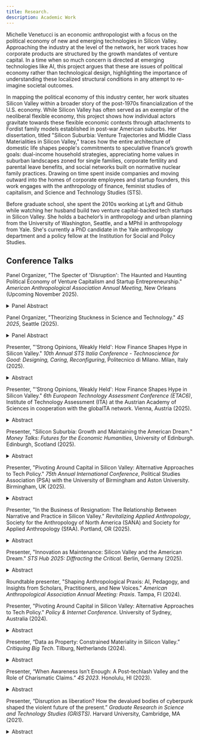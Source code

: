 ```yaml
---
title: Research.
description: Academic Work
---
```

<div class="negative-margin"></div>

Michelle Venetucci is an economic anthropologist with a focus on the political economy of new and emerging technologies in Silicon Valley. Approaching the industry at the level of the network, her work traces how corporate products are structured by the growth mandates of venture capital. In a time when so much concern is directed at emerging technologies like AI, this project argues that these are issues of political economy rather than technological design, highlighting the importance of understanding these localized structural conditions in any attempt to re-imagine societal outcomes. 

In mapping the political economy of this industry center, her work situates Silicon Valley within a broader story of the post-1970s financialization of the U.S. economy. While Silicon Valley has often served as an exemplar of the neoliberal flexible economy, this project shows how individual actors gravitate towards these flexible economic contexts through attachments to Fordist family models established in post-war American suburbs. Her dissertation, titled "Silicon Suburbia: Venture Trajectories and Middle Class Materialities in Silicon Valley," traces how the entire architecture of domestic life shapes people's commitments to speculative finance’s growth goals: dual-income household strategies, appreciating home values in suburban landscapes zoned for single families, corporate fertility and parental leave benefits, and social networks built on normative nuclear family practices. Drawing on time spent inside companies and moving outward into the homes of corporate employees and startup founders, this work engages with the anthropology of finance, feminist studies of capitalism, and Science and Technology Studies (STS).

Before graduate school, she spent the 2010s working at Lyft and Github while watching her husband build two venture capital-backed tech startups in Silicon Valley. She holds a bachelor’s in anthropology and urban planning from the University of Washington, Seattle, and a MPhil in anthropology from Yale. She's currently a PhD candidate in the Yale anthropology department and a policy fellow at the Institution for Social and Policy Studies.

## Conference Talks

Panel Organizer, "The Specter of 'Disruption': The Haunted and Haunting Political Economy of Venture Capitalism and Startup Entrepreneurship." _American Anthropological Association Annual Meeting_, New Orleans (Upcoming November 2025). 

<details class="margin-bottom-lg">
<summary><span class="pointer text-xs">Panel Abstract</span></summary>
<p class="text-xs">
The trope of disruption posits a radical overture to the future, but ethnography reveals that seeming innovations often perpetuate prior ideologies and hierarchies, haunted, as it were, by the past. Over the past few decades, the Silicon Valley model of venture capital (VC) investment and cultures of startup entrepreneurship has become embedded in state governance and business practices worldwide. At a political moment when prominent figures in venture techno-capitalism are taking center stage in global politics and governance, and as ghosts of wars past--both hot and Cold--come knocking, this panel critically reflects on a central question: what do technologies of disruption--be they financial, governmental, technoscientific or otherwise--perpetuate, and how? Under the guise of "disruption," what phantoms of the past still walk among us?
</p>
<p class="text-xs">
Taking seriously the theme of the conference, we draw from global field sites of tech hubs in Rwanda, the United States, Finland, and China to offer perspectives on how attempts at disruptive change and innovation do not simply shake off historical and political burdens, but instead resurrect and perpetuate them in new spectral forms. For example: how does Rwanda's history of genocide cast a shadow on the state's efforts to "leapfrog" these pasts and technologically transcend legacy systems still haunted by decades of colonial rule and ongoing resource extraction? How do histories of westward expansion and Fordist expectations of suburban domesticity among Silicon Valley's middle class quietly perpetuate inequality in the tech industry and beyond? How does Finnish startup culture attempt to recuperate from the effects of "techlash" criticism to recast itself as a progressive force in society, capable of inheriting the legacy of the declining welfare state? And finally, how does Deng Xiaoping's legacy reverberate from the afterlife, fueling the VC-driven policy landscape in China? By looking at how the past haunts our present, we not only seek to decipher "old stories in new software," but also to reflect on how specters of VC-driven speculation may haunt our collective futures.
</p>
<p class="text-xs">
Organized by:
</p>
<p class="text-xs">
Jamie Wong, Harvard University  
</p>
<p class="text-xs">
Sakari Mesimäki, University of Cambridge  
</p>
<p class="text-xs">
Michelle Venetucci, Yale University   
</p>
<p class="text-xs">
Alexandrine Royer, University of Cambridge  
</p>
<p class="text-xs">
Discussants:
</p>
<p class="text-xs">
Karen Ho, University of Minnesota  
</p>
<p class="text-xs">
Janet Roitman, University in Melbourne
</p>
</details>

Panel Organizer, "Theorizing Stuckness in Science and Technology." _4S 2025_, Seattle (2025). 

<details class="margin-bottom-lg">
<summary><span class="pointer text-xs">Panel Abstract</span></summary>
<p class="text-xs">
What might we learn by studying science and technology through the lens of stuckness as opposed to progress? 
</p>
<p class="text-xs">
While critical conversations in STS have deconstructed progress narratives in science and technology, actors on the ground are well aware that their everyday work is far from smooth. Scientists are constantly frustrated with unexpected obstacles to their research plans (e.g., Messeri & Vertesi, 2015). Technologists who aspire to change the world often end up reproducing current structures of power (e.g., Rider, 2021). These experiences show up in empirical research, and yet are rarely theorized. In this panel, we propose foregrounding contexts of stuckness, inertia, and stagnation as a way to examine the production of scientific knowledge and technological projects and their societal impacts.
</p>
<p class="text-xs">
Stuckness can be material, affective, discursive, and subjective; it can describe particular moments or extend into chronic conditions. On the one hand, moments of stuckness highlight how seemingly powerful experts are situated within material and structural constraints. On the other hand, experts often feel stuck, revealing the aspirations and expectations that experts might have about their work precisely as they fail to materialize. Stuckness enables us to bring together the material and discursive forces that shape the work of experts, moving towards an expansive understanding of how scientific and technological practices are produced.
</p>
<p class="text-xs">
We invite scholars from a variety of fields and topic areas to explore stuckness, using the concept as a jumping off point for opening up new conversations about science, technology, and society: When do actors get stuck, and what responses does that elicit? How do different people experience stuckness? What might experiences of stuckness reveal about structural conditions, chronic issues, or routinized crises? We welcome papers that consider the theoretical and methodological possibilities that emerge from centering stuckness in the study of science and technology.     
</p>
<p class="text-xs">
Organized by:
</p>
<p class="text-xs">
Michelle Venetucci, PhD Candidate at Yale Anthropology 
</p>
<p class="text-xs">
Shoko Yamada, PhD Candidate at Yale Anthropology 
</p>
<p class="text-xs">
Discussants:
</p>
<p class="text-xs">
Nick Seaver, Assistant Professor of Anthropology at Tufts University
</p>
<p class="text-xs">
Rebecca Slayton, Associate Professor at Cornell University
</p>
</details>

Presenter, "'Strong Opinions, Weakly Held': How Finance Shapes Hype in Silicon Valley." _10th Annual STS Italia Conference - Technoscience for Good: Designing, Caring, Reconfiguring_, Politecnico di Milano. Milan, Italy (2025).

<details class="margin-bottom-lg">
<summary><span class="pointer text-xs">Abstract</span></summary>
<p class="text-xs">
Critical analyses of Silicon Valley often focus on the problem of ideology, deconstructing techno-utopian claims in an effort to address the harmful outcomes of corporate technology projects. As this focus on ideology can locate the problem within individuals and their beliefs, this paper instead directs analytic attention to the structural conditions through which these publicly circulating narratives are produced, exploring how centering analysis around institutionalized contexts can change our understanding of what drives industry behaviors. Using empirical examples from ethnographic research conducted in Silicon Valley between 2022 and 2024, I show how hyped claims are cultivated as a way to take action within the uncertainty of venture capital’s speculative financial models, representing weakly held beliefs that are subject to change in the face of shifting investor interest and market conditions. Given that the companies constituting “Big Tech” were all structured by venture capital from early stages, this paper starts with two seed-stage startups in the crypto and AI spaces, showing how founders frequently changed their narrative claims as they searched for a fit between their product strategy and a growth-oriented market that fits into shifting investor hype cycles. I then follow a third startup as they raised what is called a Series A round of funding, showing how investors made financial decisions based on a revenue chart that indicated product-market fit in a growth-oriented market. These examples demonstrate how industry actors at every level pivot around capital in order to survive, directed by structural conditions rather than ideologies about techno-utopian futures. For scholars who may hope to positively affect society with critical analysis, this paper highlights the importance of engaging with the constraints felt by so-called powerful actors in untangling how power structures continue to be reproduced in the face of critical inquiry.    
</p>
</details>

Presenter, "'Strong Opinions, Weakly Held': How Finance Shapes Hype in Silicon Valley." _6th European Technology Assessment Conference (ETAC6)_, Institute of Technology Assessment (ITA) at the Austrian Academy of Sciences in cooperation with the globalTA network. Vienna, Austria (2025).

<details class="margin-bottom-lg">
<summary><span class="pointer text-xs">Abstract</span></summary>
<p class="text-xs">
Critical analyses of Silicon Valley often focus on the problem of ideology, deconstructing techno-utopian claims in an effort to address the harmful outcomes of corporate technology projects. As this focus on ideology can locate the problem within individuals and their beliefs, this paper instead directs analytic attention to the structural conditions through which these publicly circulating narratives are produced, exploring how centering analysis around institutionalized contexts can change our understanding of what drives industry behaviors. Using empirical examples from ethnographic research conducted in Silicon Valley between 2022 and 2024, I show how hyped claims are cultivated as a way to take action within the uncertainty of venture capital’s speculative financial models, representing weakly held beliefs that are subject to change in the face of shifting investor interest and market conditions. For scholars who may hope to positively affect society with critical analysis, this paper highlights the importance of engaging with the constraints felt by so-called powerful actors in untangling how power structures continue to be reproduced in the face of critical inquiry.    
</p>
</details>

Presenter, "Silicon Suburbia: Growth and Maintaining the American Dream." _Money Talks: Futures for the Economic Humanities_, University of Edinburgh. Edinburgh, Scotland (2025).

<details class="margin-bottom-lg">
<summary><span class="pointer text-xs">Abstract</span></summary>
<p class="text-xs">
Silicon Valley has often served as an exemplar of the post-Fordist flexible economy, both in championing new corporate practices and in enabling a broader adoption of flexibilization through the production of new technologies. As anthropologists have highlighted how the economic and social are co-constituted, depictions of industry actors as dedicated to new entrepreneurial subjectivities and risk-taking behaviors reinforce this idea of new forms of capitalist practice that reconfigure social and domestic life. And yet, Silicon Valley has continually reproduced structural inequalities, revealing continuities with socialities past rather than new horizons of possibility. This paper interrogates how cross-generational hauntings shape the expansionary impulses of Silicon Valley, engaging with the suburban infrastructure that birthed the industry and the Fordist middle class practices of the tech workforce. By ethnographically tracing how risk averse aspirations for stable domestic life undergird flexible economic scale projects, I show how the industry’s global expansion is reproduced through local familial attachments to more modest economic growth. As workplace subjectivities are shaped by newer economic models as well as familial practices grounded in histories of westward expansion, this paper illustrates how future-focused regimes of flexible accumulation in Silicon Valley are facilitated by domestic contexts that stretch back across generations.    
</p>
</details>

Presenter, "Pivoting Around Capital in Silicon Valley: Alternative Approaches to Tech Policy." _75th Annual International Conference_, Political Studies Association (PSA) with the University of Birmingham and Aston University. Birmingham, UK (2025).

<details class="margin-bottom-lg">
<summary><span class="pointer text-xs">Abstract</span></summary>
<p class="text-xs">
Many approaches to tech policy scramble to address new company products, technological innovations, and corporate scandals. In the 2010s, the U.S. government responded to the Cambridge Analytica data scandal by organizing inquiries into Facebook’s privacy practices, while scholars produced work aimed at uncovering bias in algorithms, social media’s impacts on sociality, and labor abuses on digital platforms. But as the influence of Big Tech continues to expand despite these investigations and new hype around AI has produced inquiries into AI-specific policies, this paper asks: is this approach of tech-specific critique and policy the best strategy for broad-scale change? Using empirical examples from ethnographic research conducted in Silicon Valley between 2022 and 2024, this paper explores the foundational role of venture capital financing in shaping corporate decision-making and outcomes across the industry. As speculative financial models create the incentives for hyper growth-oriented corporate strategies, these financial structures connect Silicon Valley to much wider processes of financialization that contribute to increasing inequality and the consolidation of wealth on a global scale. I draw on participant observation at tech companies in San Francisco to trace how finance capital shapes the inner-workings of corporate strategies rather than tech-specific policy or technical considerations. This ethnographic analysis demonstrates how industry actors pivot around capital in order to survive, directed by structural conditions rather than technology-related motivations. While focusing on the external impacts of corporate products generates the stakes of critical research, this paper advocates for studying the inner-workings of the industry in order to better identify the root causes of harmful externalities. It may be that the best approach to “good internet policy” doesn’t direct attention towards information technology or digital platforms at all, but rather addresses the underlying financial systems that consolidate wealth and continue to shape the direction of corporate products.   
</p>
</details>

Presenter, "In the Business of Resignation: The Relationship Between Narrative and Practice in Silicon Valley." _Revitalizing Applied Anthropology_, Society for the Anthropology of North America (SANA) and Society for Applied Anthropology (SfAA). Portland, OR (2025).

<details class="margin-bottom-lg">
<summary><span class="pointer text-xs">Abstract</span></summary>
<p class="text-xs">
Do shifting narratives of work allow for broader changes in processes of capitalism? In the wake of the COVID-19 pandemic that shook up the practices of work across society, Silicon Valley-created technologies allowed many people to continue working while being quarantined at home. As this moment of global crisis shook up established norms around work, Silicon Valley’s own work cultures were doubly hit by these work from home contexts following years of sustained critique known as the techlash. Following Peter Benson and Stuart Kirsch’s (2010) call to examine the functioning of power through looking at how corporations respond to crisis and critique, this paper utilizes ethnographic work conducted in the aftermath of the techlash to explore how industry workers started changing their relationship to work. While the techlash succeeded in shifting the emotional habitus of industry workers, a subsequent collapse of techlash-inspired strategies for change manifested through resigned solidarities with capitalist interests, providing a productive space through which to understand how capitalist actions are negotiated. Looking at the mechanisms through which shifting sentiments about work were re-absorbed into corporate projects, I highlight how diverse sentiments and contradictory desires expressed by industry actors converge towards the same ends.  
</p>
</details>

Presenter, "Innovation as Maintenance: Silicon Valley and the American Dream." _STS Hub 2025: Diffracting the Critical_. Berlin, Germany (2025). 

<details class="margin-bottom-lg">
<summary><span class="pointer text-xs">Abstract</span></summary>
<p class="text-xs">
STS scholars have often separated concepts of maintenance and innovation, offering maintenance practices as an alternative to the tech industry’s visible commitment to innovation. And yet, instead of producing ruptures and changes in foundational aspects of society as promised by innovation discourse, Silicon Valley’s products have leveraged and entrenched existing structures of power, acting as a practice of social maintenance as they’ve been increasingly used to optimize financial interests. This paper proposes thinking about tech corporations in Silicon Valley as inflammable objects, with the push for innovation grounded in desires to maintain the American Dream. Building on Annemarie Mol and John Law’s notion of “mutable mobiles” that are characterized by variability without losing their identity, this ethnographic project follows innovation discourse into the industry’s center, looking at how volatile startup projects and discourse about different futures continually solidify into maintaining existing structures of power. Using a diffractive analysis to navigate between explosive critiques of corporate harms and the sleepy suburbs that shape the everyday life of corporate employees, these tensions expose how the harms of Big Tech are entangled with more widespread contexts of chronic inflammation, informing pathways to addressing seemingly acute problems that fade into chronic conditions.
</p>
</details>

Roundtable presenter, "Shaping Anthropological Praxis: AI, Pedagogy, and Insights from Scholars, Practitioners, and New Voices." _American Anthropological Association Annual Meeting: Praxis_. Tampa, Fl (2024). 

Presenter, "Pivoting Around Capital in Silicon Valley: Alternative Approaches to Tech Policy." _Policy & Internet Conference_. University of Sydney, Australia (2024). 

<details class="margin-bottom-lg">
<summary><span class="pointer text-xs">Abstract</span></summary>
<p class="text-xs">
Many approaches to tech policy scramble to address new company products, technological innovations, and corporate scandals. In the 2010s, the U.S. government responded to the Cambridge Analytica data scandal by organizing inquiries into Facebook’s privacy practices, while scholars produced work aimed at uncovering bias in algorithms, social media’s impacts on sociality, and labor abuses on digital platforms. But as the influence of Big Tech continues to expand despite these investigations and new hype around AI has produced inquiries into AI-specific policies, this paper asks: is this approach of tech-specific critique and policy the best strategy for broad-scale change? Using empirical examples from ethnographic research conducted in Silicon Valley between 2022 and 2024, this paper explores the foundational role of venture capital financing in shaping corporate decision-making and outcomes across the industry. As speculative financial models create the incentives for hyper growth-oriented corporate strategies, these financial structures connect Silicon Valley to much wider processes of financialization that contribute to increasing inequality and the consolidation of wealth on a global scale. I draw on participant observation at a data analytics company in San Francisco to trace how finance capital shapes the inner-workings of corporate strategies rather than tech-specific policy or technical considerations. This ethnographic analysis demonstrates how industry actors pivot around capital in order to survive, directed by structural conditions rather than technology-related motivations. While focusing on the external impacts of corporate products generates the stakes of critical research, this paper advocates for studying the inner-workings of the industry in order to better identify the root causes of harmful externalities. It may be that the best approach to “good internet policy” doesn’t direct attention towards information technology or digital platforms at all, but rather addresses the underlying financial systems that consolidate wealth and continue to shape the direction of corporate products.
</p>
</details>

Presenter, “Data as Property: Constrained Materiality in Silicon Valley.” _Critiquing Big Tech_. Tilburg, Netherlands (2024).

<details class="margin-bottom-lg">
<summary><span class="pointer text-xs">Abstract</span></summary>
<p class="text-xs">  
This ethnographic project examines a post-techlash Silicon Valley through two, interconnected scales—the worker and the corporation—examining how material dependencies and economic relations at the level of the worker enact reinforcing logics that reproduce corporate projects. Building on scholarship that connects the industry’s contemporary data collection practices to the property logics developed through histories of settler colonialism (Barbrook & Cameron, 1996; Couldry & Mejias,  2019; Zuboff, 2018), this project follows property as a foundational relation that shapes the structure of corporate technology platforms and their extractive outputs. At the level of the worker, I spent time in the homes and thirdspaces of corporate employees to trace how the property expectations of nuclear families and home ownership motivate and normalize their participation in corporate data practices. At the corporate level, I draw on participant observation at a data analytics company in San Francisco to trace how extractive data collection is transformed into mundane corporate tasks that defy critical engagement in the corporate context. This project draws together these two scales to point towards property as a foundational aspect of maintaining relational structures of inequality, offering a new locus for addressing the harms of Big Tech.
</p>
</details>

Presenter, “When Awareness Isn’t Enough: A Post-techlash Valley and the Role of Charismatic Claims.” _4S 2023_. Honolulu, HI (2023).

<details class="margin-bottom-lg">
<summary><span class="pointer text-xs">Abstract</span></summary>
<p class="text-xs">
UX roles have been increasingly integrated into the corporate development of new technologies in Silicon Valley over the past few decades, with practitioners often utilizing terms like “human-centered” and appealing to humanistic concerns to characterize their work. Companies have also adopted humanistic language, which shows up in IPO documents, public marketing campaigns, and career landing pages for highly compensated roles (Facebook, Inc. 2013; Facebook, Inc. 2019; Google, Inc. 2004; Lyft, Inc. 2021). Critical academic work has deconstructed these claims of humanistic benefits and shown how language about human-centered practices helps redirect political contestation into projects of corporation expansion, and since 2018 the industry has undergone a public reckoning with its role in the production of harm related to the widespread adoption of corporate tech products (Irani 2019; Zuboff 2019; Benjamin 2019; Eubanks 2018). Given this critical academic work as well as public awareness of harms connected to corporate products stemming from Silicon Valley activities, this paper utilizes ethnographic work in the San Francisco Bay Area conducted in the aftermath of the techlash to explore how highly paid actors narrate and understand their ongoing participation in an industry connected to these critiques. By examining the lived experience of life in the bay area and corporate work, this paper offers preliminary thoughts about the limitations of awareness-only campaigns to create lasting change in light of broad, entrenched structures of power, and utilizes ethnographic observations of contemporary tech work in the bay area as a jumping off point for discussing alternative paths forward.
</p>
</details>

Presenter, “Disruption as liberation? How the devalued bodies of cyberpunk shaped the violent future of the present.” _Graduate Research in Science and Technology Studies (GRiSTS)_. Harvard University, Cambridge, MA (2021).

<details class="margin-bottom-lg">
<summary><span class="pointer text-xs">Abstract</span></summary>
<p class="text-xs">
In the 1980s, the literary genre “cyberpunk” became an inspirational touchstone for the newly collected technological workers of Silicon Valley. Fictional stories of networked existence promised a future in which fleshy bodies and all of their problems were transcended, mapping a path to liberation through interfacing with cyberspace technologies that leave the body behind. As fictional console cowboys who used technology to disrupt their attachments to bodily constraints and resist oppressive regimes became an aspirational model for self-described technologists, Silicon Valley workers came to understand their practices of disruption—applied to everything from bodies to business models—as core to the liberatory futures promised by new technologies. Disruption practices, however, have manifested as a cultivator of harm without accountability, perpetuated through imagining bodies as homogeneous objects that can and ought to be transcended. After tracing how key disability histories in the 20th century were obscured by cyberpunk narratives of technological cures, this paper will explore how a cyberpunk disdain for bodies made its way into Silicon Valley and became foundational to the global expansion of new technologies in the 21st century. In weaving together disability studies and STS, this paper looks at how Silicon Valley’s liberatory narratives are situated at the core of how harm has been mechanized and scaled up to global dimensions.

By looking at how Silicon Valley discourses about the social benefits of technological intervention draws from the justifications for medical interventionist approaches to disability, this paper argues that the spread of Silicon Valley technologies relies on ableist approaches to solving social problems and that peripheralizing disability perspectives contributes to the ongoing threat to bodies perpetuated by new technologies. By cripping the industry’s history and humanitarian claims, this paper draws on a politics of crip futurity to both unravel how a Silicon Valley imaginary about liberatory futures led to bodily violence and asks how this can problematize our understanding of the role of science and technology in a politics of recovery and building better futures in the wake of the current global pandemic.
</p>
</details>
